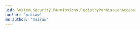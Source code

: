 ```yaml
---
uid: System.Security.Permissions.RegistryPermissionAccess
author: "mairaw"
ms.author: "mairaw"
---
```

